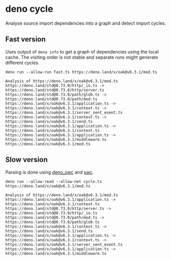 # deno cycle

Analyse source import dependencies into a graph and detect import cycles.

## Fast version

Uses output of `deno info` to get a graph of dependencies using the local cache.
The visiting order is not stable and separate runs might generate different cycles.

```
deno run --allow-run fast.ts https://deno.land/x/oak@v6.3.1/mod.ts

Analysis of https://deno.land/x/oak@v6.3.1/mod.ts
https://deno.land/std@0.73.0/http/_io.ts -> https://deno.land/std@0.73.0/http/server.ts
https://deno.land/std@0.73.0/path/glob.ts -> https://deno.land/std@0.73.0/path/mod.ts
https://deno.land/x/oak@v6.3.1/application.ts -> https://deno.land/x/oak@v6.3.1/context.ts -> https://deno.land/x/oak@v6.3.1/server_sent_event.ts
https://deno.land/x/oak@v6.3.1/context.ts -> https://deno.land/x/oak@v6.3.1/send.ts
https://deno.land/x/oak@v6.3.1/application.ts -> https://deno.land/x/oak@v6.3.1/context.ts
https://deno.land/x/oak@v6.3.1/application.ts -> https://deno.land/x/oak@v6.3.1/middleware.ts
https://deno.land/x/oak@v6.3.1/mod.ts
```

## Slow version

Parsing is done using [deno_swc](https://github.com/nestdotland/deno_swc) and [swc](https://github.com/swc-project/swc).

```
deno run --allow-read --allow-net cycle.ts https://deno.land/x/oak@v6.3.1/mod.ts

Analysis of https://deno.land/x/oak@v6.3.1/mod.ts
https://deno.land/x/oak@v6.3.1/application.ts -> https://deno.land/x/oak@v6.3.1/context.ts
https://deno.land/std@0.73.0/http/server.ts -> https://deno.land/std@0.73.0/http/_io.ts
https://deno.land/std@0.73.0/path/mod.ts -> https://deno.land/std@0.73.0/path/glob.ts
https://deno.land/x/oak@v6.3.1/context.ts -> https://deno.land/x/oak@v6.3.1/send.ts
https://deno.land/x/oak@v6.3.1/application.ts -> https://deno.land/x/oak@v6.3.1/context.ts -> https://deno.land/x/oak@v6.3.1/server_sent_event.ts
https://deno.land/x/oak@v6.3.1/application.ts -> https://deno.land/x/oak@v6.3.1/middleware.ts
```
